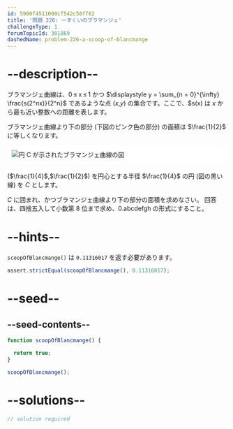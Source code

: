 ```yaml
---
id: 5900f4511000cf542c50ff62
title: '問題 226: 一すくいのブラマンジェ'
challengeType: 1
forumTopicId: 301869
dashedName: problem-226-a-scoop-of-blancmange
---
```


# --description--

ブラマンジェ曲線は、0 ≤ x ≤ 1 かつ $\displaystyle y = \sum_{n = 0}^{\infty} \frac{s(2^nx)}{2^n}$ であるような点 ($x$,$y$) の集合です。ここで、$s(x) は $x$ から最も近い整数への距離を表します。

ブラマンジェ曲線より下の部分 (下図のピンク色の部分) の面積は $\frac{1}{2}$ に等しくなります。

<img alt="円 C が示されたブラマンジェ曲線の図" src="https://cdn.freecodecamp.org/curriculum/project-euler/a-scoop-of-blancmange.gif" style="background-color: white; padding: 10px; display: block; margin-right: auto; margin-left: auto; margin-bottom: 1.2rem;" />

($\frac{1}{4}$,$\frac{1}{2}$) を円心とする半径 $\frac{1}{4}$ の円 (図の黒い線) を $C$ とします。

$C$ に囲まれ、かつブラマンジェ曲線より下の部分の面積を求めなさい。 回答は、四捨五入して小数第 8 位まで求め、0.abcdefgh の形式にすること。

# --hints--

`scoopOfBlancmange()` は `0.11316017` を返す必要があります。

```js
assert.strictEqual(scoopOfBlancmange(), 0.11316017);
```

# --seed--

## --seed-contents--

```js
function scoopOfBlancmange() {

  return true;
}

scoopOfBlancmange();
```

# --solutions--

```js
// solution required
```
